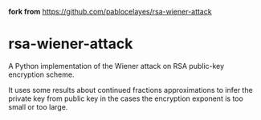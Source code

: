 **fork from** https://github.com/pablocelayes/rsa-wiener-attack

rsa-wiener-attack
=================

A Python implementation of the Wiener attack on RSA public-key encryption scheme.

It uses some results about continued fractions approximations to infer the private key from public key in the cases the encryption exponent is too small or too large.
